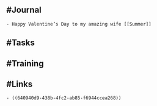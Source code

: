 ## #Journal
	- Happy Valentine’s Day to my amazing wife [[Summer]]
## #Tasks
## #Training
## #Links
	- ((640940d9-438b-4fc2-ab85-f6944ccea268))